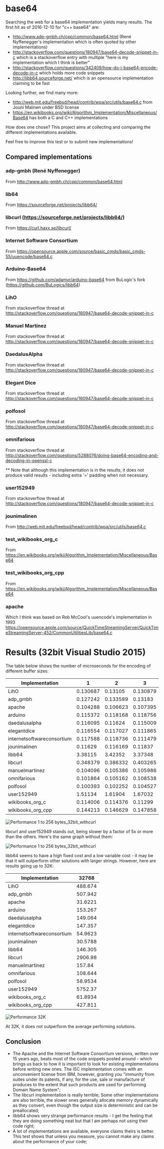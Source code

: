 # base64

Searching the web for a base64 implementation yields many results.  The first hit as of 2016-12-10 for "c++ base64" are:

 - http://www.adp-gmbh.ch/cpp/common/base64.html (René Nyffenegger's implementation which is often quoted by other implementations)
 - http://stackoverflow.com/questions/180947/base64-decode-snippet-in-c which is a stackoverflow entry with multiple "here is my implementation which I think is better"
 - http://stackoverflow.com/questions/342409/how-do-i-base64-encode-decode-in-c which holds more code snippets
 - http://libb64.sourceforge.net/ which is an opensource implementation claiming to be fast
 
Looking further, we find many more:

 - http://web.mit.edu/freebsd/head/contrib/wpa/src/utils/base64.c from Jouni Malinen under BSD license
 - https://en.wikibooks.org/wiki/Algorithm_Implementation/Miscellaneous/Base64 has both a C and C++ implementations
 
 
 
 
How does one chose?
This project aims at collecting and comparing the different implementations available.
 
Feel free to improve this test or to submit new implementations! 

## Compared implementations
### adp-gmbh (René Nyffenegger)
From http://www.adp-gmbh.ch/cpp/common/base64.html

### lib64
From https://sourceforge.net/projects/libb64/
 
### libcurl (https://sourceforge.net/projects/libb64/)
From https://curl.haxx.se/libcurl/
 
### Internet Software Consortium
From https://opensource.apple.com/source/basic_cmds/basic_cmds-55/uuencode/base64.c
 
### Arduino-Base64
From https://github.com/adamvr/arduino-base64 from BuLogic's fork (https://github.com/BuLogics/libb64)
 
### LihO
From stackoverflow thread at http://stackoverflow.com/questions/180947/base64-decode-snippet-in-c

### Manuel Martinez
From stackoverflow thread at http://stackoverflow.com/questions/180947/base64-decode-snippet-in-c

### DaedalusAlpha
From stackoverflow thread at http://stackoverflow.com/questions/180947/base64-decode-snippet-in-c

### Elegant Dice
From stackoverflow thread at http://stackoverflow.com/questions/180947/base64-decode-snippet-in-c
 
### polfosol
From stackoverflow thread at http://stackoverflow.com/questions/180947/base64-decode-snippet-in-c

### omnifarious
From stackoverflow thread at http://stackoverflow.com/questions/5288076/doing-base64-encoding-and-decoding-in-openssl-c

** Note that although this implementation is in the results, it does not produce valid results - including extra '=' padding when not necessary.

### user152949
From stackoverflow thread at http://stackoverflow.com/questions/180947/base64-decode-snippet-in-c

### jounimalinen
From http://web.mit.edu/freebsd/head/contrib/wpa/src/utils/base64.c

### test_wikibooks_org_c
From https://en.wikibooks.org/wiki/Algorithm_Implementation/Miscellaneous/Base64

### test_wikibooks_org_cpp
From https://en.wikibooks.org/wiki/Algorithm_Implementation/Miscellaneous/Base64

### apache
Which I think was based on Rob McCool's uuencode's implementation in 1993
https://opensource.apple.com/source/QuickTimeStreamingServer/QuickTimeStreamingServer-452/CommonUtilitiesLib/base64.c

# Results (32bit Visual Studio 2015)
The table below shows the number of microseconds for the encoding of different buffer sizes:

| Implementation | 1| 2| 3| 4| 5| 6| 7| 8| 9| 10| 11| 12| 13| 14| 15| 16| 17| 18| 19| 20| 21| 22| 23| 24| 25| 26| 27| 28| 29| 30| 31| 32| 33| 34| 35| 36| 37| 38| 39| 40| 41| 42| 43| 44| 45| 46| 47| 48| 49| 50| 51| 52| 53| 54| 55| 56| 57| 58| 59| 60| 61| 62| 63| 64| 68| 72| 76| 80| 96| 112| 128| 160| 192| 224| 256|
|----|----|----|----|----|----|----|----|----|----|----|----|----|----|----|----|----|----|----|----|----|----|----|----|----|----|----|----|----|----|----|----|----|----|----|----|----|----|----|----|----|----|----|----|----|----|----|----|----|----|----|----|----|----|----|----|----|----|----|----|----|----|----|----|----|----|----|----|----|----|----|----|----|----|----|----|
| LihO| 0.130687| 0.13105| 0.130879| 0.170491| 0.173095| 0.171144| 0.213265| 0.216099| 0.216591| 0.365229| 0.362222| 0.362025| 0.405067| 0.405254| 0.400739| 0.442046| 0.444791| 0.44322| 0.484267| 0.484425| 0.482411| 0.62536| 0.629849| 0.63546| 0.670407| 0.671423| 0.669709| 0.711176| 0.712277| 0.714598| 0.750332| 0.752848| 0.763205| 0.902804| 0.901538| 0.906229| 0.943216| 0.943124| 0.943213| 0.984215| 0.988478| 1.00067| 1.03362| 1.03353| 1.04429| 1.0831| 1.07566| 1.08603| 1.12352| 1.12213| 1.12112| 1.26397| 1.26881| 1.26878| 1.30486| 1.2981| 1.30655| 1.34782| 1.34944| 1.36267| 1.39734| 1.39155| 1.39848| 1.43809| 1.47205| 1.51523| 1.59571| 1.73445| 1.95734| 2.19903| 2.53384| 2.96832| 3.55191| 3.99275| 4.44579|
| adp_gmbh| 0.127242| 0.133589| 0.13183| 0.169428| 0.170018| 0.171084| 0.212979| 0.210969| 0.214819| 0.360628| 0.360001| 0.362229| 0.401461| 0.401098| 0.401995| 0.4458| 0.443858| 0.444974| 0.489704| 0.49218| 0.491612| 0.624206| 0.631105| 0.649775| 0.683376| 0.68603| 0.6873| 0.724928| 0.720753| 0.719706| 0.766059| 0.772432| 0.774985| 0.901904| 0.902897| 0.912607| 0.947966| 0.957039| 0.958981| 1.0033| 0.996093| 1.01897| 1.05413| 1.04933| 1.05432| 1.09997| 1.08662| 1.0971| 1.13401| 1.13586| 1.14972| 1.28933| 1.28889| 1.26425| 1.30995| 1.31099| 1.31607| 1.36293| 1.38118| 1.37893| 1.44031| 1.42324| 1.41488| 1.48604| 1.50119| 1.57556| 1.62547| 1.76198| 1.99275| 2.26049| 2.5919| 3.01524| 3.7829| 4.33354| 4.6501|
| apache| 0.104288| 0.106623| 0.107395| 0.10848| 0.110654| 0.10847| 0.110349| 0.111359| 0.110696| 0.199274| 0.206004| 0.207887| 0.199791| 0.199003| 0.201523| 0.204292| 0.210133| 0.207666| 0.207643| 0.210515| 0.209012| 0.214904| 0.215002| 0.217897| 0.217167| 0.214033| 0.215789| 0.216849| 0.216884| 0.21476| 0.217909| 0.219497| 0.222528| 0.221792| 0.221502| 0.220333| 0.223607| 0.222275| 0.222856| 0.226889| 0.232531| 0.234887| 0.236683| 0.23255| 0.230161| 0.237214| 0.235447| 0.233633| 0.235131| 0.237912| 0.240579| 0.238938| 0.238356| 0.234998| 0.243556| 0.243254| 0.242625| 0.244309| 0.247333| 0.249769| 0.252251| 0.251904| 0.247577| 0.248731| 0.252018| 0.256907| 0.264891| 0.265502| 0.282466| 0.291381| 0.31357| 0.331672| 0.361769| 0.403792| 0.420596|
| arduino| 0.115372| 0.118168| 0.118756| 0.131066| 0.134544| 0.133744| 0.144271| 0.145656| 0.145933| 0.252076| 0.25256| 0.250973| 0.266703| 0.26846| 0.265649| 0.270357| 0.279013| 0.282938| 0.288152| 0.289346| 0.287034| 0.30095| 0.300641| 0.302165| 0.309388| 0.313887| 0.318836| 0.328115| 0.333636| 0.33308| 0.344963| 0.347169| 0.349579| 0.357129| 0.360751| 0.357386| 0.36758| 0.374876| 0.37501| 0.388219| 0.385996| 0.38728| 0.402264| 0.397484| 0.401264| 0.419189| 0.411927| 0.420777| 0.425124| 0.421949| 0.425691| 0.441285| 0.442723| 0.445475| 0.452583| 0.457608| 0.458356| 0.464984| 0.483976| 0.476059| 0.49327| 0.484892| 0.491934| 0.504778| 0.520724| 0.535165| 0.573262| 0.588302| 0.645813| 0.72615| 0.806305| 0.927964| 1.08856| 1.23818| 1.38486|
| daedalusalpha| 0.116095| 0.11624| 0.115009| 0.127643| 0.127093| 0.126963| 0.135694| 0.139437| 0.141273| 0.241843| 0.235674| 0.237743| 0.254238| 0.255376| 0.254676| 0.26798| 0.266026| 0.262657| 0.275831| 0.274235| 0.274027| 0.298792| 0.294136| 0.292795| 0.310018| 0.30536| 0.315293| 0.329029| 0.323969| 0.332235| 0.346309| 0.337657| 0.341622| 0.352733| 0.344123| 0.343924| 0.355808| 0.36872| 0.361384| 0.376003| 0.376866| 0.374248| 0.382123| 0.379085| 0.387614| 0.409449| 0.403527| 0.40974| 0.407215| 0.412223| 0.413713| 0.432982| 0.433979| 0.432586| 0.454692| 0.437569| 0.446818| 0.479942| 0.466144| 0.487547| 0.480369| 0.485757| 0.47991| 0.49613| 0.517664| 0.531082| 0.547008| 0.572627| 0.626837| 0.721285| 0.790924| 0.928976| 1.0619| 1.22611| 1.3799|
| elegantdice| 0.116554| 0.117027| 0.111865| 0.134046| 0.130376| 0.128702| 0.143619| 0.14691| 0.142034| 0.239217| 0.23856| 0.238209| 0.255523| 0.252011| 0.297958| 0.273507| 0.271737| 0.267585| 0.283008| 0.274183| 0.281932| 0.299973| 0.293346| 0.302665| 0.330338| 0.318726| 0.320722| 0.332404| 0.334214| 0.330577| 0.335391| 0.338962| 0.339268| 0.370267| 0.373674| 0.352719| 0.365658| 0.366428| 0.368443| 0.392659| 0.384055| 0.392099| 0.409311| 0.399807| 0.395054| 0.411748| 0.408118| 0.413592| 0.419899| 0.409236| 0.414143| 0.428171| 0.435336| 0.439593| 0.450396| 0.439422| 0.443769| 0.464921| 0.474579| 0.476022| 0.482618| 0.479466| 0.479828| 0.501581| 0.515545| 0.530507| 0.551744| 0.576458| 0.621519| 0.72233| 0.793575| 0.920026| 1.03968| 1.22077| 1.39227|
| internetsoftwareconsortium| 0.117588| 0.118736| 0.111479| 0.123797| 0.126256| 0.119238| 0.127073| 0.12859| 0.123023| 0.213933| 0.216462| 0.212099| 0.218711| 0.22538| 0.221344| 0.229031| 0.229932| 0.220187| 0.235869| 0.236724| 0.228343| 0.239638| 0.234517| 0.227541| 0.239294| 0.248072| 0.238767| 0.243867| 0.252164| 0.244748| 0.256164| 0.255318| 0.247219| 0.259892| 0.258947| 0.253099| 0.265885| 0.269323| 0.260065| 0.269539| 0.265481| 0.263481| 0.267779| 0.26499| 0.259639| 0.272041| 0.274656| 0.280423| 0.283917| 0.287777| 0.27783| 0.284992| 0.287749| 0.28589| 0.294823| 0.293906| 0.291126| 0.295149| 0.303882| 0.293558| 0.302823| 0.310879| 0.291479| 0.304038| 0.309971| 0.325926| 0.339315| 0.341971| 0.35886| 0.390464| 0.414406| 0.465176| 0.518701| 0.589259| 0.640349|
| jounimalinen| 0.11629| 0.116169| 0.11837| 0.122465| 0.121423| 0.120494| 0.123896| 0.123934| 0.125791| 0.207524| 0.206097| 0.204119| 0.217896| 0.214336| 0.213382| 0.210058| 0.212714| 0.217566| 0.214973| 0.213796| 0.21297| 0.219657| 0.223092| 0.222445| 0.221584| 0.221995| 0.222984| 0.222671| 0.226799| 0.223336| 0.224717| 0.225653| 0.225672| 0.227586| 0.228129| 0.226278| 0.226217| 0.236365| 0.232349| 0.232921| 0.233045| 0.22879| 0.236538| 0.231899| 0.232744| 0.233564| 0.24428| 0.249879| 0.244413| 0.245404| 0.24661| 0.247874| 0.26632| 0.251318| 0.247634| 0.247754| 0.251782| 0.26085| 0.254879| 0.25529| 0.255561| 0.263959| 0.254197| 0.260309| 0.263118| 0.270182| 0.274308| 0.278663| 0.284613| 0.30701| 0.326885| 0.345687| 0.366998| 0.410657| 0.426901|
| libb64| 3.38115| 3.42352| 3.37348| 3.34815| 3.37448| 3.39801| 3.45536| 3.40568| 3.39631| 3.49977| 3.91262| 3.6758| 3.58931| 3.52024| 3.4621| 3.50008| 3.46335| 3.49912| 3.55725| 3.52398| 3.53885| 3.5811| 3.55066| 3.53613| 3.64914| 3.66838| 3.63639| 3.64505| 3.76825| 3.72302| 3.6863| 3.63561| 3.64132| 3.7159| 3.75612| 3.66546| 3.70098| 3.68179| 3.68492| 3.79608| 3.75936| 3.75085| 3.73409| 3.7054| 3.76289| 3.83466| 3.79256| 3.79505| 3.95399| 3.9712| 3.94042| 3.86602| 3.97057| 3.91945| 3.98275| 4.00129| 3.97526| 3.99666| 3.96592| 3.98564| 4.04599| 4.0208| 3.89593| 3.91472| 3.91933| 3.99707| 4.29| 4.21984| 4.32704| 3.94423| 4.02118| 4.12138| 4.62752| 4.76545| 4.6542|
| libcurl| 0.348379| 0.386332| 0.403265| 0.636301| 0.675015| 0.676158| 0.89648| 0.933154| 1.05749| 1.28256| 1.30161| 1.31112| 1.52602| 1.59948| 1.60205| 1.81363| 1.85457| 1.84087| 2.07984| 2.16806| 2.13275| 2.34213| 2.39617| 2.40524| 2.66005| 2.6815| 2.66054| 2.87839| 2.92754| 2.93274| 3.14996| 3.19175| 3.15966| 3.44022| 3.48583| 3.44939| 3.66048| 3.70389| 3.72447| 3.9385| 4.04555| 3.93969| 4.25523| 4.25956| 4.21474| 4.53531| 4.50716| 4.54219| 4.70744| 4.79274| 4.78336| 5.00708| 5.04229| 5.01768| 5.33201| 5.27645| 5.26601| 5.46853| 5.5546| 5.57499| 5.822| 5.81977| 5.80494| 6.02185| 6.40262| 6.71829| 7.19685| 7.44321| 8.9684| 10.5076| 11.7751| 14.6306| 17.3215| 20.1283| 23.207|
| manuelmartinez| 0.104096| 0.105386| 0.105986| 0.116953| 0.120126| 0.120089| 0.13259| 0.130097| 0.131701| 0.242676| 0.244711| 0.238917| 0.255131| 0.251568| 0.256001| 0.265769| 0.265484| 0.263822| 0.282003| 0.276596| 0.27776| 0.395172| 0.397291| 0.393245| 0.403014| 0.40963| 0.409786| 0.419034| 0.418655| 0.419266| 0.43748| 0.435125| 0.431443| 0.542701| 0.547432| 0.5438| 0.559488| 0.555575| 0.559688| 0.587102| 0.587695| 0.582587| 0.591049| 0.599618| 0.611968| 0.621769| 0.618128| 0.611131| 0.618709| 0.609232| 0.619576| 0.730137| 0.731474| 0.724294| 0.748548| 0.748982| 0.734758| 0.750204| 0.754641| 0.760813| 0.776564| 0.762366| 0.769549| 0.780712| 0.802607| 0.812502| 0.834966| 0.940688| 1.01137| 1.1005| 1.30136| 1.44705| 1.69845| 1.85252| 1.99927|
| omnifarious| 0.101864| 0.105162| 0.108538| 0.114127| 0.116102| 0.118082| 0.122791| 0.124087| 0.214128| 0.218085| 0.218289| 0.221834| 0.227735| 0.229526| 0.236199| 0.237199| 0.241852| 0.241242| 0.250012| 0.251586| 0.254882| 0.260206| 0.260721| 0.262368| 0.266415| 0.266102| 0.270897| 0.275056| 0.278831| 0.279505| 0.287723| 0.288044| 0.288487| 0.29626| 0.295281| 0.300227| 0.304803| 0.303866| 0.319092| 0.318372| 0.324368| 0.327033| 0.33365| 0.334502| 0.333777| 0.336404| 0.344286| 0.344226| 0.359375| 0.350798| 0.35888| 0.36344| 0.363229| 0.36783| 0.366557| 0.373271| 0.376557| 0.381898| 0.3825| 0.388658| 0.389155| 0.394554| 0.396173| 0.407889| 0.417216| 0.450424| 0.447214| 0.459651| 0.523908| 0.575301| 0.64942| 0.736873| 0.840004| 0.959934| 1.03129|
| polfosol| 0.100393| 0.102252| 0.104527| 0.106852| 0.107842| 0.109625| 0.110403| 0.112726| 0.114017| 0.206899| 0.207848| 0.205844| 0.211961| 0.213909| 0.213849| 0.217181| 0.217388| 0.218222| 0.221148| 0.221284| 0.222617| 0.228993| 0.22833| 0.228596| 0.232133| 0.231344| 0.228534| 0.234951| 0.240723| 0.238799| 0.243641| 0.242595| 0.241328| 0.245467| 0.245948| 0.245106| 0.251065| 0.254134| 0.259194| 0.25963| 0.262415| 0.258526| 0.261802| 0.262795| 0.259435| 0.26584| 0.266826| 0.266727| 0.27172| 0.276499| 0.27564| 0.279711| 0.275745| 0.278954| 0.281675| 0.28153| 0.281084| 0.290845| 0.293486| 0.30554| 0.307793| 0.306473| 0.310123| 0.319684| 0.326312| 0.338339| 0.35194| 0.360072| 0.376104| 0.394344| 0.431485| 0.48089| 0.526716| 0.603774| 0.671293|
| user152949| 1.51134| 1.61904| 1.67032| 2.03524| 2.1049| 2.21951| 2.55933| 2.66274| 2.7889| 3.18413| 3.29005| 3.40633| 3.80087| 3.8372| 3.97358| 4.37285| 4.44842| 4.55678| 4.94208| 4.96559| 5.17154| 5.55087| 5.56711| 5.63591| 6.02147| 6.12577| 6.22616| 6.65593| 6.77919| 7.00893| 7.32389| 7.34578| 7.40697| 7.65052| 7.7581| 7.87752| 8.18053| 8.27316| 8.33729| 8.68615| 8.87835| 8.9414| 9.20125| 9.36439| 9.40324| 9.78983| 10.0875| 10.0769| 10.5214| 10.617| 10.7804| 11.1066| 11.2016| 11.3969| 11.5754| 11.8539| 11.9732| 12.2192| 12.1862| 12.4297| 12.6259| 12.9148| 12.8541| 13.301| 13.8008| 14.3918| 15.5416| 16.2443| 19.0699| 22.5877| 24.8871| 31.3145| 37.2057| 43.1374| 49.6723|
| wikibooks_org_c| 0.114006| 0.114376| 0.11299| 0.119155| 0.118291| 0.122523| 0.122706| 0.124014| 0.126402| 0.215603| 0.219059| 0.217351| 0.224996| 0.224489| 0.226631| 0.229461| 0.231936| 0.233208| 0.234421| 0.236356| 0.240123| 0.240656| 0.23738| 0.243606| 0.247441| 0.246319| 0.242923| 0.251543| 0.254154| 0.262311| 0.266362| 0.262248| 0.262594| 0.269071| 0.267895| 0.269202| 0.274931| 0.277233| 0.277054| 0.279441| 0.2688| 0.273519| 0.289263| 0.284602| 0.282418| 0.290387| 0.28766| 0.28724| 0.292823| 0.288887| 0.290636| 0.295239| 0.294369| 0.292266| 0.298768| 0.298137| 0.296012| 0.30878| 0.303891| 0.306948| 0.314033| 0.313339| 0.314376| 0.320162| 0.322938| 0.330717| 0.346275| 0.351606| 0.376893| 0.407226| 0.441518| 0.509046| 0.563567| 0.637282| 0.691647|
| wikibooks_org_cpp| 0.144213| 0.146629| 0.147858| 0.175964| 0.179018| 0.18618| 0.215937| 0.223115| 0.225969| 0.430226| 0.447034| 0.445014| 0.47286| 0.48427| 0.48352| 0.514986| 0.516739| 0.524396| 0.558306| 0.557655| 0.563375| 0.592889| 0.597609| 0.611094| 0.641835| 0.657562| 0.675007| 0.695273| 0.703914| 0.699327| 0.728545| 0.73004| 0.733179| 0.778718| 0.768151| 0.785034| 0.806497| 0.808572| 0.817688| 0.836858| 0.834362| 0.844736| 0.869771| 0.882243| 0.884719| 0.916048| 0.91318| 0.921752| 0.993757| 0.968024| 0.974655| 1.00692| 1.0081| 1.0252| 1.05121| 1.05677| 1.05513| 1.09003| 1.0798| 1.08559| 1.13966| 1.1318| 1.15107| 1.17487| 1.21812| 1.26759| 1.3272| 1.40078| 1.61577| 1.83743| 2.02324| 2.46498| 2.912| 3.32621| 3.78587|


![Performance 1 to 256 bytes_32bit_withcurl](https://github.com/gaspardpetit/base64/blob/master/doc/perf_1to256_all.png "")

libcurl and user152949 stands out, being slower by a factor of 5x or more than the others.  Here's the same graph without them:

![Performance 1 to 256 bytes_32bit_withcurl](https://github.com/gaspardpetit/base64/blob/master/doc/perf_1to256.png "")

libb64 seems to have a high fixed cost and a low variable cost - it may be that it will outperform other solutions with larger strings. However, here are results going up to 32K:

| Implementation | 32768|
|----|----|
| LihO| 488.674|
| adp_gmbh| 507.942|
| apache| 31.6221|
| arduino| 153.267|
| daedalusalpha| 149.064|
| elegantdice| 147.357|
| internetsoftwareconsortium| 54.9623|
| jounimalinen| 30.5788|
| libb64| 146.305|
| libcurl| 2906.98|
| manuelmartinez| 157.84|
| omnifarious| 108.644|
| polfosol| 58.9534|
| user152949| 5752.37|
| wikibooks_org_c| 61.8934|
| wikibooks_org_cpp| 427.811|

![Performance 32K](https://github.com/gaspardpetit/base64/blob/master/doc/perf_at32K.png "")

At 32K, it does not outperform the average performing solutions.

## Conclusion

- The Apache and the Internet Software Consortium versions, written over 15 years ago, beats most of the code snippets posted around - which brings us back to how it is important to look for existing implementations before writing new ones. The ISC implementation comes with an unconvenient license from IBM, however, granting you "immunity from suites under its patents, if any, for the use, sale or manufacture of produces to the extent that such products are used for performing Domain Name System";
- The libcurl implementation is really terrible;  Some other implementations are also terrible, the slower ones generally allocate memory dynamically as they convert, even though the output size is deterministic and can be preallocated;
- libb64 shows very strange performance results - I get the feeling that they are doing something neat but that I am perhaps not using their code right;
- A lot of implementations are available, everyone claims theirs is better. This test shows that unless you measure, you cannot make any claims about the performance of your code;
